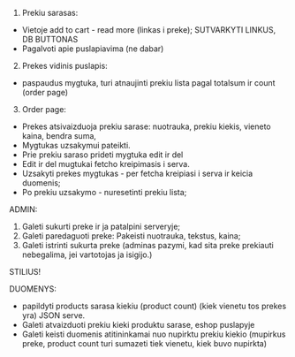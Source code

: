 1. Prekiu sarasas:

<!-- - Preke: nuotrauka, title, description, price, add to card mygtukas. DONE -->

- Vietoje add to cart - read more (linkas i preke); SUTVARKYTI LINKUS, DB BUTTONAS
- Pagalvoti apie puslapiavima (ne dabar)

2.  Prekes vidinis puslapis:

<!-- - paspaudus mygtuka, galeti prideti i pirkiniu krepseli. DONE -->
<!-- - Laukelis sumai apskaiciuoti; DONE -->
<!-- - paspaudus mygtuka, turi priskaiciuoti prekes. -->

- paspaudus mygtuka, turi atnaujinti prekiu lista pagal totalsum ir count (order page)

3. Order page:

- Prekes atsivaizduoja prekiu sarase: nuotrauka, prekiu kiekis, vieneto kaina, bendra suma,
- Mygtukas uzsakymui pateikti.
- Prie prekiu saraso prideti mygtuka edit ir del
- Edit ir del mugtukai fetcho kreipimasis i serva.
- Uzsakyti prekes mygtukas - per fetcha kreipiasi i serva ir keicia duomenis;
- Po prekiu uzsakymo - nuresetinti prekiu lista;

ADMIN:

1. Galeti sukurti preke ir ja patalpini serveryje;
2. Galeti paredaguoti preke: Pakeisti nuotrauka, tekstus, kaina;
3. Galeti istrinti sukurta preke (adminas pazymi, kad sita preke prekiauti nebegalima, jei vartotojas ja isigijo.)

STILIUS!

DUOMENYS:

- papildyti products sarasa kiekiu (product count) (kiek vienetu tos prekes yra) JSON serve.
- Galeti atvaizduoti prekiu kieki produktu sarase, eshop puslapyje
- Galeti keisti duomenis atitininkamai nuo nupirktu prekiu kiekio (mupirkus preke, product count turi sumazeti tiek vienetu, kiek buvo nupirkta)
